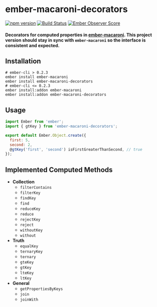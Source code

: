 # ember-macaroni-decorators

[![npm version](https://badge.fury.io/js/ember-macaroni-decorators.svg)](https://badge.fury.io/js/ember-macaroni-decorators) [![Build Status](https://travis-ci.org/rjhilgefort/ember-macaroni-decorators.svg?branch=master)](https://travis-ci.org/rjhilgefort/ember-macaroni-decorators) [![Ember Observer Score](https://emberobserver.com/badges/ember-macaroni-decorators.svg)](https://emberobserver.com/addons/ember-macaroni-decorators)
#### Decorators for computed properties in [ember-macaroni](https://github.com/poteto/ember-macaroni). This project version should stay in sync with `ember-macaroni` so the interface is consistent and expected.

## Installation

```shell
# ember-cli > 0.2.3
ember install ember-macaroni
ember install ember-macaroni-decorators
# ember-cli <= 0.2.3
ember install:addon ember-macaroni
ember install:addon ember-macaroni-decorators
```

## Usage

```javascript
import Ember from 'ember';
import { gtKey } from 'ember-macaroni-decorators';

export default Ember.Object.create({
  first: 5,
  second: 2,
  @gtKey('first', 'second') isFirstGreaterThanSecond, // true
});
```

## Implemented Computed Methods

- **Collection**
  - `filterContains`
  - `filterKey`
  - `findKey`
  - `find`
  - `reduceKey`
  - `reduce`
  - `rejectKey`
  - `reject`
  - `withoutKey`
  - `without`
- **Truth**
  - `equalKey`
  - `ternaryKey`
  - `ternary`
  - `gteKey`
  - `gtKey`
  - `lteKey`
  - `ltKey`
- **General**
  - `getPropertiesByKeys`
  - `join`
  - `joinWith`
